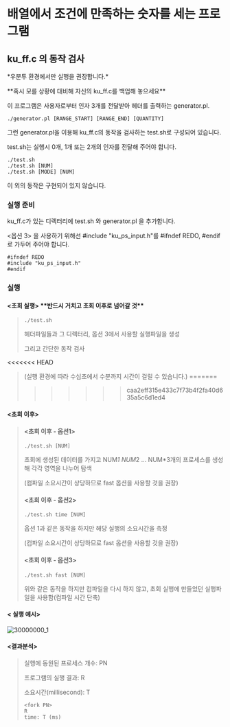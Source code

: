 배열에서 조건에 만족하는 숫자를 세는 프로그램
===========
ku_ff.c 의 동작 검사
------------

\*우분투 환경에서만 실행을 권장합니다.\*

\*\*혹시 모를 상황에 대비해 자신의 ku_ff.c를 백업해 놓으세요\*\*

이 프로그램은 사용자로부터 인자 3개를 전달받아 헤더를 출력하는 generator.pl.
```
./generator.pl [RANGE_START] [RANGE_END] [QUANTITY]
```
그런 generator.pl을 이용해 ku_ff.c의 동작을 검사하는 test.sh로 구성되어 있습니다.

test.sh는 실행시 0개, 1개 또는 2개의 인자를 전달해 주어야 합니다.

```
./test.sh
./test.sh [NUM]
./test.sh [MODE] [NUM]
```

이 외의 동작은 구현되어 있지 않습니다.


### 실행 준비
ku_ff.c가 있는 디렉터리에 test.sh 와 generator.pl 을 추가합니다.

<옵션 3> 을 사용하기 위해선 #include "ku_ps_input.h"를 #ifndef REDO, #endif로 가두어 주어야 합니다.
```
#ifndef REDO
#include "ku_ps_input.h"
#endif
```

### 실행
#### <초회 실행> \*\*반드시 거치고 초회 이후로 넘어갈 것\*\*
>	```
> ./test.sh 
>	```
> 헤더파일들과 그 디렉터리, 옵션 3에서 사용할 실행파일을 생성
> 
> 그리고 간단한 동작 검사
> 
<<<<<<< HEAD
> (실행 환경에 따라 수십초에서 수분까지 시간이 걸릴 수 있습니다.)
=======
>>>>>>> caa2eff315e433c7f73b4f2fa40d635a5c6d1ed4

#### <초회 이후>

> #### <초회 이후 - 옵션1>
>	```
> ./test.sh [NUM]
>	```
> 초회에 생성된 데이터를 가지고 NUM*1 NUM*2 ... NUM*3개의 프로세스를 생성해 각각 영역을 나누어 탐색
> 
> (컴파일 소요시간이 상당하므로 fast 옵션을 사용할 것을 권장)
>
> #### <초회 이후 - 옵션2>
>	```
> ./test.sh time [NUM]
>	```
>	
> 옵션 1과 같은 동작을 하지만 해당 실행의 소요시간을 측정 
> 
> (컴파일 소요시간이 상당하므로 fast 옵션을 사용할 것을 권장)
>
> #### <초회 이후 - 옵션3>
>	```
> ./test.sh fast [NUM]
>	```
>위와 같은 동작을 하지만 컴파일을 다시 하지 않고, 초회 실행에 만들었던 실행파일을 사용함(컴파일 시간 단축)



#### < 실행 예시>
![30000000_1](https://github.com/lee-chanah/Homeworks_public/blob/master/system_programing_HW/HW1/Extra%26Docs/30000000_1.png)
#### <결과분석>
> 실행에 동원된 프로세스 개수: PN
> 
> 프로그램의 실행 결과: R
> 
> 소요시간(millisecond): T
>	```
> <fork PN>
>  R
> time: T (ms)
>	```
